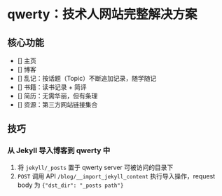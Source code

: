 # qwerty：技术人网站完整解决方案

## 核心功能

+ [] 主页
+ [] 博客
+ [] 乱记：按话题（Topic）不断追加记录，随学随记
+ [] 书籍：读书记录 + 简评
+ [] 简历：无需华丽，但有条理
+ [] 资源：第三方网站链接集合

## 技巧

### 从 Jekyll 导入博客到 qwerty 中

1. 将 `jekyll/_posts` 置于 qwerty server 可被访问的目录下
2. `POST` 调用 API `/blog/__import_jekyll_content` 执行导入操作，request body 为 `{"dst_dir": "_posts path"}`
